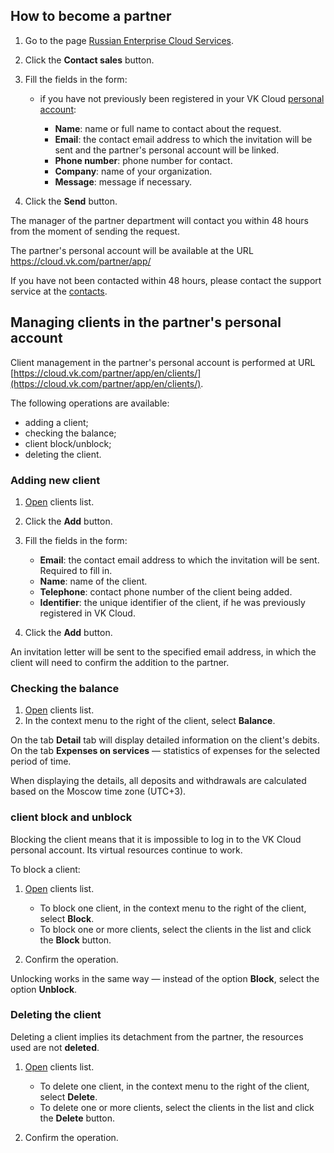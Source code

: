 ## How to become a partner

1. Go to the page [Russian Enterprise Cloud Services](https://cloud.vk.com/partner/).
1. Click the **Contact sales** button.
1. Fill the fields in the form:

    - if you have not previously been registered in your VK Cloud [personal account](https://msk.cloud.vk.com/app/):

        - **Name**: name or full name to contact about the request.
        - **Email**: the contact email address to which the invitation will be sent and the partner's personal account will be linked.
        - **Phone number**: phone number for contact.
        - **Company**: name of your organization.
        - **Message**: message if necessary.

1. Click the **Send** button.

The manager of the partner department will contact you within 48 hours from the moment of sending the request.

<info>

The partner's personal account will be available at the URL https://cloud.vk.com/partner/app/

</info>

<warn>

If you have not been contacted within 48 hours, please contact the support service at the [contacts](/additionals/start/support/support-info#sposoby_obrashcheniya).

</warn>

## Managing clients in the partner's personal account

Client management in the partner's personal account is performed at URL [https://cloud.vk.com/partner/app/en/clients/](https://cloud.vk.com/partner/app/en/clients/).

The following operations are available:

- adding a client;
- checking the balance;
- client block/unblock;
- deleting the client.

### Adding new client

1. [Open](https://cloud.vk.com/partner/app/en/clients/) clients list.
1. Click the **Add** button.
1. Fill the fields in the form:

    - **Email**: the contact email address to which the invitation will be sent. Required to fill in.
    - **Name**: name of the client.
    - **Telephone**: contact phone number of the client being added.
    - **Identifier**: the unique identifier of the client, if he was previously registered in VK Cloud.

1. Click the **Add** button.

<info>

An invitation letter will be sent to the specified email address, in which the client will need to confirm the addition to the partner.

</info>

### Checking the balance

1. [Open](https://cloud.vk.com/partner/app/en/clients/) clients list.
1. In the context menu to the right of the client, select **Balance**.

On the tab **Detail** tab will display detailed information on the client's debits. On the tab **Expenses on services** — statistics of expenses for the selected period of time.

<info>

When displaying the details, all deposits and withdrawals are calculated based on the Moscow time zone (UTC+3).

</info>

### client block and unblock

<warn>

Blocking the client means that it is impossible to log in to the VK Cloud personal account. Its virtual resources continue to work.

</warn>

To block a client:

1. [Open](https://cloud.vk.com/partner/app/en/clients/) clients list.

    - To block one client, in the context menu to the right of the client, select **Block**.
    - To block one or more clients, select the clients in the list and click the **Block** button.

1. Confirm the operation.

<info>

Unlocking works in the same way — instead of the option **Block**, select the option **Unblock**.

</info>

### Deleting the client

<warn>

Deleting a client implies its detachment from the partner, the resources used are not **deleted**.

</warn>

1. [Open](https://cloud.vk.com/partner/app/en/clients/) clients list.

    - To delete one client, in the context menu to the right of the client, select **Delete**.
    - To delete one or more clients, select the clients in the list and click the **Delete** button.

1. Confirm the operation.
